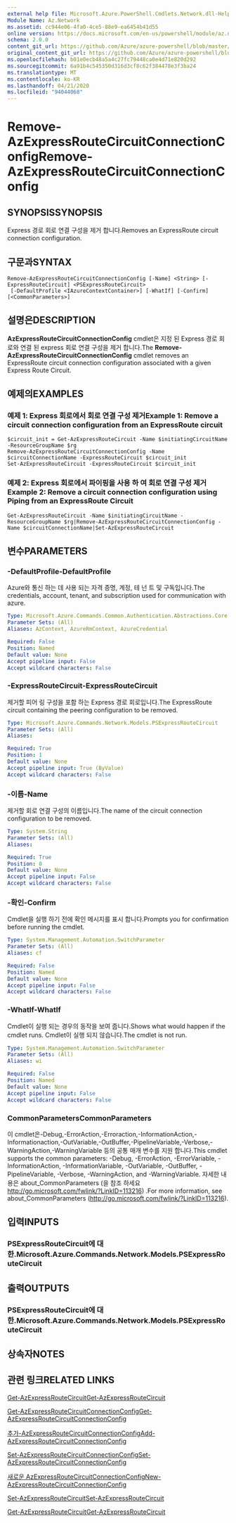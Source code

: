```yaml
---
external help file: Microsoft.Azure.PowerShell.Cmdlets.Network.dll-Help.xml
Module Name: Az.Network
ms.assetid: cc944e06-4fa0-4ce5-88e9-ea6454b41d55
online version: https://docs.microsoft.com/en-us/powershell/module/az.network/remove-azexpressroutecircuitconnectionconfig
schema: 2.0.0
content_git_url: https://github.com/Azure/azure-powershell/blob/master/src/Network/Network/help/Remove-AzExpressRouteCircuitConnectionConfig.md
original_content_git_url: https://github.com/Azure/azure-powershell/blob/master/src/Network/Network/help/Remove-AzExpressRouteCircuitConnectionConfig.md
ms.openlocfilehash: b01e0ecb48a5a4c27fc79448ca0e4d71e820d292
ms.sourcegitcommit: 6a91b4c545350d316d3cf8c62f384478e3f3ba24
ms.translationtype: MT
ms.contentlocale: ko-KR
ms.lasthandoff: 04/21/2020
ms.locfileid: "94044068"
---
```

# <span data-ttu-id="f60d3-101">Remove-AzExpressRouteCircuitConnectionConfig</span><span class="sxs-lookup"><span data-stu-id="f60d3-101">Remove-AzExpressRouteCircuitConnectionConfig</span></span>

## <span data-ttu-id="f60d3-102">SYNOPSIS</span><span class="sxs-lookup"><span data-stu-id="f60d3-102">SYNOPSIS</span></span>
<span data-ttu-id="f60d3-103">Express 경로 회로 연결 구성을 제거 합니다.</span><span class="sxs-lookup"><span data-stu-id="f60d3-103">Removes an ExpressRoute circuit connection configuration.</span></span>

## <span data-ttu-id="f60d3-104">구문과</span><span class="sxs-lookup"><span data-stu-id="f60d3-104">SYNTAX</span></span>

```
Remove-AzExpressRouteCircuitConnectionConfig [-Name] <String> [-ExpressRouteCircuit] <PSExpressRouteCircuit>
 [-DefaultProfile <IAzureContextContainer>] [-WhatIf] [-Confirm] [<CommonParameters>]
```

## <span data-ttu-id="f60d3-105">설명은</span><span class="sxs-lookup"><span data-stu-id="f60d3-105">DESCRIPTION</span></span>
<span data-ttu-id="f60d3-106">**AzExpressRouteCircuitConnectionConfig** cmdlet은 지정 된 Express 경로 회로와 연결 된 express 회로 연결 구성을 제거 합니다.</span><span class="sxs-lookup"><span data-stu-id="f60d3-106">The **Remove-AzExpressRouteCircuitConnectionConfig** cmdlet removes an ExpressRoute circuit connection configuration associated with a given Express Route Circuit.</span></span>

## <span data-ttu-id="f60d3-107">예제의</span><span class="sxs-lookup"><span data-stu-id="f60d3-107">EXAMPLES</span></span>

### <span data-ttu-id="f60d3-108">예제 1: Express 회로에서 회로 연결 구성 제거</span><span class="sxs-lookup"><span data-stu-id="f60d3-108">Example 1: Remove a circuit connection configuration from an ExpressRoute circuit</span></span>
```
$circuit_init = Get-AzExpressRouteCircuit -Name $initiatingCircuitName -ResourceGroupName $rg
Remove-AzExpressRouteCircuitConnectionConfig -Name $circuitConnectionName -ExpressRouteCircuit $circuit_init
Set-AzExpressRouteCircuit -ExpressRouteCircuit $circuit_init
```

### <span data-ttu-id="f60d3-109">예제 2: Express 회로에서 파이핑을 사용 하 여 회로 연결 구성 제거</span><span class="sxs-lookup"><span data-stu-id="f60d3-109">Example 2: Remove a circuit connection configuration using Piping from an ExpressRoute Circuit</span></span>
```
Get-AzExpressRouteCircuit -Name $initiatingCircuitName -ResourceGroupName $rg|Remove-AzExpressRouteCircuitConnectionConfig -Name $circuitConnectionName|Set-AzExpressRouteCircuit
```

## <span data-ttu-id="f60d3-110">변수</span><span class="sxs-lookup"><span data-stu-id="f60d3-110">PARAMETERS</span></span>

### <span data-ttu-id="f60d3-111">-DefaultProfile</span><span class="sxs-lookup"><span data-stu-id="f60d3-111">-DefaultProfile</span></span>
<span data-ttu-id="f60d3-112">Azure와 통신 하는 데 사용 되는 자격 증명, 계정, 테 넌 트 및 구독입니다.</span><span class="sxs-lookup"><span data-stu-id="f60d3-112">The credentials, account, tenant, and subscription used for communication with azure.</span></span>

```yaml
Type: Microsoft.Azure.Commands.Common.Authentication.Abstractions.Core.IAzureContextContainer
Parameter Sets: (All)
Aliases: AzContext, AzureRmContext, AzureCredential

Required: False
Position: Named
Default value: None
Accept pipeline input: False
Accept wildcard characters: False
```

### <span data-ttu-id="f60d3-113">-ExpressRouteCircuit</span><span class="sxs-lookup"><span data-stu-id="f60d3-113">-ExpressRouteCircuit</span></span>
<span data-ttu-id="f60d3-114">제거할 피어 링 구성을 포함 하는 Express 경로 회로입니다.</span><span class="sxs-lookup"><span data-stu-id="f60d3-114">The ExpressRoute circuit containing the peering configuration to be removed.</span></span>

```yaml
Type: Microsoft.Azure.Commands.Network.Models.PSExpressRouteCircuit
Parameter Sets: (All)
Aliases:

Required: True
Position: 1
Default value: None
Accept pipeline input: True (ByValue)
Accept wildcard characters: False
```

### <span data-ttu-id="f60d3-115">-이름</span><span class="sxs-lookup"><span data-stu-id="f60d3-115">-Name</span></span>
<span data-ttu-id="f60d3-116">제거할 회로 연결 구성의 이름입니다.</span><span class="sxs-lookup"><span data-stu-id="f60d3-116">The name of the circuit connection configuration to be removed.</span></span>

```yaml
Type: System.String
Parameter Sets: (All)
Aliases:

Required: True
Position: 0
Default value: None
Accept pipeline input: False
Accept wildcard characters: False
```

### <span data-ttu-id="f60d3-117">-확인</span><span class="sxs-lookup"><span data-stu-id="f60d3-117">-Confirm</span></span>
<span data-ttu-id="f60d3-118">Cmdlet을 실행 하기 전에 확인 메시지를 표시 합니다.</span><span class="sxs-lookup"><span data-stu-id="f60d3-118">Prompts you for confirmation before running the cmdlet.</span></span>

```yaml
Type: System.Management.Automation.SwitchParameter
Parameter Sets: (All)
Aliases: cf

Required: False
Position: Named
Default value: None
Accept pipeline input: False
Accept wildcard characters: False
```

### <span data-ttu-id="f60d3-119">-WhatIf</span><span class="sxs-lookup"><span data-stu-id="f60d3-119">-WhatIf</span></span>
<span data-ttu-id="f60d3-120">Cmdlet이 실행 되는 경우의 동작을 보여 줍니다.</span><span class="sxs-lookup"><span data-stu-id="f60d3-120">Shows what would happen if the cmdlet runs.</span></span> <span data-ttu-id="f60d3-121">Cmdlet이 실행 되지 않습니다.</span><span class="sxs-lookup"><span data-stu-id="f60d3-121">The cmdlet is not run.</span></span>

```yaml
Type: System.Management.Automation.SwitchParameter
Parameter Sets: (All)
Aliases: wi

Required: False
Position: Named
Default value: None
Accept pipeline input: False
Accept wildcard characters: False
```

### <span data-ttu-id="f60d3-122">CommonParameters</span><span class="sxs-lookup"><span data-stu-id="f60d3-122">CommonParameters</span></span>
<span data-ttu-id="f60d3-123">이 cmdlet은-Debug,-ErrorAction,-Erroraction,-InformationAction,-Informationaction,-OutVariable,-OutBuffer,-PipelineVariable,-Verbose,-WarningAction,-WarningVariable 등의 공통 매개 변수를 지원 합니다.</span><span class="sxs-lookup"><span data-stu-id="f60d3-123">This cmdlet supports the common parameters: -Debug, -ErrorAction, -ErrorVariable, -InformationAction, -InformationVariable, -OutVariable, -OutBuffer, -PipelineVariable, -Verbose, -WarningAction, and -WarningVariable.</span></span> <span data-ttu-id="f60d3-124">자세한 내용은 about_CommonParameters (을 참조 하세요 http://go.microsoft.com/fwlink/?LinkID=113216) .</span><span class="sxs-lookup"><span data-stu-id="f60d3-124">For more information, see about_CommonParameters (http://go.microsoft.com/fwlink/?LinkID=113216).</span></span>

## <span data-ttu-id="f60d3-125">입력</span><span class="sxs-lookup"><span data-stu-id="f60d3-125">INPUTS</span></span>

### <span data-ttu-id="f60d3-126">PSExpressRouteCircuit에 대 한.</span><span class="sxs-lookup"><span data-stu-id="f60d3-126">Microsoft.Azure.Commands.Network.Models.PSExpressRouteCircuit</span></span>

## <span data-ttu-id="f60d3-127">출력</span><span class="sxs-lookup"><span data-stu-id="f60d3-127">OUTPUTS</span></span>

### <span data-ttu-id="f60d3-128">PSExpressRouteCircuit에 대 한.</span><span class="sxs-lookup"><span data-stu-id="f60d3-128">Microsoft.Azure.Commands.Network.Models.PSExpressRouteCircuit</span></span>

## <span data-ttu-id="f60d3-129">상속자</span><span class="sxs-lookup"><span data-stu-id="f60d3-129">NOTES</span></span>

## <span data-ttu-id="f60d3-130">관련 링크</span><span class="sxs-lookup"><span data-stu-id="f60d3-130">RELATED LINKS</span></span>

[<span data-ttu-id="f60d3-131">Get-AzExpressRouteCircuit</span><span class="sxs-lookup"><span data-stu-id="f60d3-131">Get-AzExpressRouteCircuit</span></span>](Get-AzExpressRouteCircuit.md)

[<span data-ttu-id="f60d3-132">Get-AzExpressRouteCircuitConnectionConfig</span><span class="sxs-lookup"><span data-stu-id="f60d3-132">Get-AzExpressRouteCircuitConnectionConfig</span></span>](Get-AzExpressRouteCircuitConnectionConfig.md)

[<span data-ttu-id="f60d3-133">추가-AzExpressRouteCircuitConnectionConfig</span><span class="sxs-lookup"><span data-stu-id="f60d3-133">Add-AzExpressRouteCircuitConnectionConfig</span></span>](Add-AzExpressRouteCircuitConnectionConfig.md)

[<span data-ttu-id="f60d3-134">Set-AzExpressRouteCircuitConnectionConfig</span><span class="sxs-lookup"><span data-stu-id="f60d3-134">Set-AzExpressRouteCircuitConnectionConfig</span></span>](Set-AzExpressRouteCircuitConnectionConfig.md)

[<span data-ttu-id="f60d3-135">새로운 AzExpressRouteCircuitConnectionConfig</span><span class="sxs-lookup"><span data-stu-id="f60d3-135">New-AzExpressRouteCircuitConnectionConfig</span></span>](New-AzExpressRouteCircuitConnectionConfig.md)

[<span data-ttu-id="f60d3-136">Set-AzExpressRouteCircuit</span><span class="sxs-lookup"><span data-stu-id="f60d3-136">Set-AzExpressRouteCircuit</span></span>](Set-AzExpressRouteCircuit.md)

[<span data-ttu-id="f60d3-137">Get-AzExpressRouteCircuit</span><span class="sxs-lookup"><span data-stu-id="f60d3-137">Get-AzExpressRouteCircuit</span></span>](Get-AzExpressRouteCircuit.md)